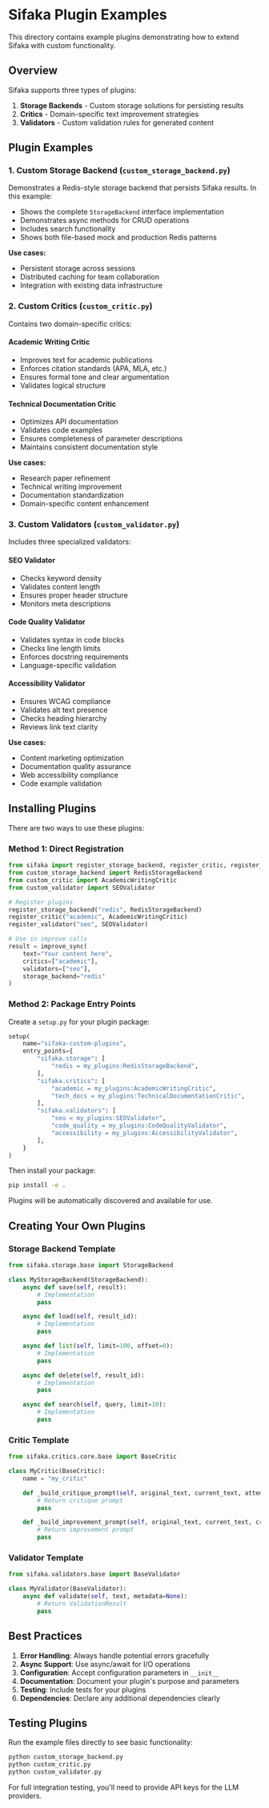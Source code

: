 # Sifaka Plugin Examples

This directory contains example plugins demonstrating how to extend Sifaka with custom functionality.

## Overview

Sifaka supports three types of plugins:

1. **Storage Backends** - Custom storage solutions for persisting results
2. **Critics** - Domain-specific text improvement strategies
3. **Validators** - Custom validation rules for generated content

## Plugin Examples

### 1. Custom Storage Backend (`custom_storage_backend.py`)

Demonstrates a Redis-style storage backend that persists Sifaka results. In this example:

- Shows the complete `StorageBackend` interface implementation
- Demonstrates async methods for CRUD operations
- Includes search functionality
- Shows both file-based mock and production Redis patterns

**Use cases:**
- Persistent storage across sessions
- Distributed caching for team collaboration
- Integration with existing data infrastructure

### 2. Custom Critics (`custom_critic.py`)

Contains two domain-specific critics:

#### Academic Writing Critic
- Improves text for academic publications
- Enforces citation standards (APA, MLA, etc.)
- Ensures formal tone and clear argumentation
- Validates logical structure

#### Technical Documentation Critic
- Optimizes API documentation
- Validates code examples
- Ensures completeness of parameter descriptions
- Maintains consistent documentation style

**Use cases:**
- Research paper refinement
- Technical writing improvement
- Documentation standardization
- Domain-specific content enhancement

### 3. Custom Validators (`custom_validator.py`)

Includes three specialized validators:

#### SEO Validator
- Checks keyword density
- Validates content length
- Ensures proper header structure
- Monitors meta descriptions

#### Code Quality Validator
- Validates syntax in code blocks
- Checks line length limits
- Enforces docstring requirements
- Language-specific validation

#### Accessibility Validator
- Ensures WCAG compliance
- Validates alt text presence
- Checks heading hierarchy
- Reviews link text clarity

**Use cases:**
- Content marketing optimization
- Documentation quality assurance
- Web accessibility compliance
- Code example validation

## Installing Plugins

There are two ways to use these plugins:

### Method 1: Direct Registration

```python
from sifaka import register_storage_backend, register_critic, register_validator
from custom_storage_backend import RedisStorageBackend
from custom_critic import AcademicWritingCritic
from custom_validator import SEOValidator

# Register plugins
register_storage_backend("redis", RedisStorageBackend)
register_critic("academic", AcademicWritingCritic)
register_validator("seo", SEOValidator)

# Use in improve calls
result = improve_sync(
    text="Your content here",
    critics=["academic"],
    validators=["seo"],
    storage_backend="redis"
)
```

### Method 2: Package Entry Points

Create a `setup.py` for your plugin package:

```python
setup(
    name="sifaka-custom-plugins",
    entry_points={
        "sifaka.storage": [
            "redis = my_plugins:RedisStorageBackend",
        ],
        "sifaka.critics": [
            "academic = my_plugins:AcademicWritingCritic",
            "tech_docs = my_plugins:TechnicalDocumentationCritic",
        ],
        "sifaka.validators": [
            "seo = my_plugins:SEOValidator",
            "code_quality = my_plugins:CodeQualityValidator",
            "accessibility = my_plugins:AccessibilityValidator",
        ],
    }
)
```

Then install your package:
```bash
pip install -e .
```

Plugins will be automatically discovered and available for use.

## Creating Your Own Plugins

### Storage Backend Template

```python
from sifaka.storage.base import StorageBackend

class MyStorageBackend(StorageBackend):
    async def save(self, result):
        # Implementation
        pass

    async def load(self, result_id):
        # Implementation
        pass

    async def list(self, limit=100, offset=0):
        # Implementation
        pass

    async def delete(self, result_id):
        # Implementation
        pass

    async def search(self, query, limit=10):
        # Implementation
        pass
```

### Critic Template

```python
from sifaka.critics.core.base import BaseCritic

class MyCritic(BaseCritic):
    name = "my_critic"

    def _build_critique_prompt(self, original_text, current_text, attempt, metadata=None):
        # Return critique prompt
        pass

    def _build_improvement_prompt(self, original_text, current_text, critique, attempt, metadata=None):
        # Return improvement prompt
        pass
```

### Validator Template

```python
from sifaka.validators.base import BaseValidator

class MyValidator(BaseValidator):
    async def validate(self, text, metadata=None):
        # Return ValidationResult
        pass
```

## Best Practices

1. **Error Handling**: Always handle potential errors gracefully
2. **Async Support**: Use async/await for I/O operations
3. **Configuration**: Accept configuration parameters in `__init__`
4. **Documentation**: Document your plugin's purpose and parameters
5. **Testing**: Include tests for your plugins
6. **Dependencies**: Declare any additional dependencies clearly

## Testing Plugins

Run the example files directly to see basic functionality:

```bash
python custom_storage_backend.py
python custom_critic.py
python custom_validator.py
```

For full integration testing, you'll need to provide API keys for the LLM providers.
